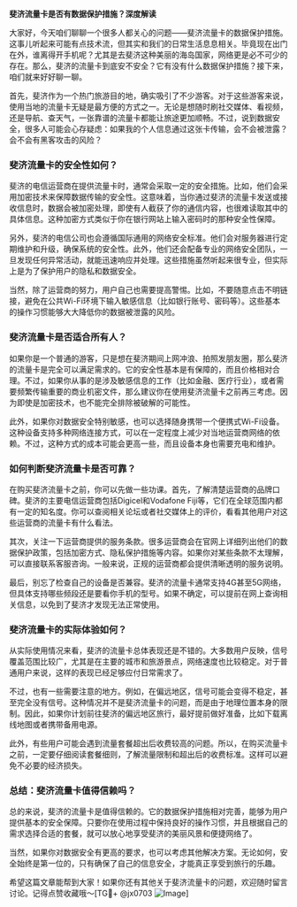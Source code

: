**斐济流量卡是否有数据保护措施？深度解读**

大家好，今天咱们聊聊一个很多人都关心的问题——斐济流量卡的数据保护措施。这事儿听起来可能有点技术流，但其实和我们的日常生活息息相关。毕竟现在出门在外，谁离得开手机呢？尤其是去斐济这种美丽的海岛国家，网络更是必不可少的存在。那么，斐济的流量卡到底安不安全？它有没有什么数据保护措施？接下来，咱们就来好好聊一聊。

首先，斐济作为一个热门旅游目的地，确实吸引了不少游客。对于这些游客来说，使用当地的流量卡无疑是最方便的方式之一。无论是想随时刷社交媒体、看视频，还是导航、查天气，一张靠谱的流量卡都能让旅途更加顺畅。不过，说到数据安全，很多人可能会心存疑虑：如果我的个人信息通过这张卡传输，会不会被泄露？会不会有黑客攻击的风险？

### **斐济流量卡的安全性如何？**

斐济的电信运营商在提供流量卡时，通常会采取一定的安全措施。比如，他们会采用加密技术来保障数据传输的安全性。这意味着，当你通过斐济的流量卡发送或接收信息时，数据会被加密处理，即使有人截获了你的通信内容，也很难读取其中的具体信息。这种加密方式类似于你在银行网站上输入密码时的那种安全性保障。

另外，斐济的电信公司也会遵循国际通用的网络安全标准。他们会对服务器进行定期维护和升级，确保系统的安全性。此外，他们还会配备专业的网络安全团队，一旦发现任何异常活动，就能迅速响应并处理。这些措施虽然听起来很专业，但实际上是为了保护用户的隐私和数据安全。

当然，除了运营商的努力，用户自己也需要提高警惕。比如，不要随意点击不明链接，避免在公共Wi-Fi环境下输入敏感信息（比如银行账号、密码等）。这些基本的操作习惯能够大大降低你的数据被泄露的风险。

### **斐济流量卡是否适合所有人？**

如果你是一个普通的游客，只是想在斐济期间上网冲浪、拍照发朋友圈，那么斐济的流量卡是完全可以满足需求的。它的安全性基本是有保障的，而且价格相对合理。不过，如果你从事的是涉及敏感信息的工作（比如金融、医疗行业），或者需要频繁传输重要的商业机密文件，那么建议你在使用斐济流量卡之前再三考虑。因为即使是加密技术，也不能完全排除被破解的可能性。

此外，如果你对数据安全特别敏感，也可以选择随身携带一个便携式Wi-Fi设备。这种设备支持多种网络连接方式，可以在一定程度上减少对当地运营商网络的依赖。不过，这种方式的成本可能会更高一些，而且设备本身也需要充电和维护。

### **如何判断斐济流量卡是否可靠？**

在购买斐济流量卡之前，你可以先做一些功课。首先，了解清楚运营商的品牌口碑。斐济的主要电信运营商包括Digicel和Vodafone Fiji等，它们在全球范围内都有一定的知名度。你可以查阅相关论坛或者社交媒体上的评价，看看其他用户对这些运营商的流量卡有什么看法。

其次，关注一下运营商提供的服务条款。很多运营商会在官网上详细列出他们的数据保护政策，包括加密方式、隐私保护措施等内容。如果你对某些条款不太理解，可以直接联系客服咨询。一般来说，正规的运营商都会提供清晰透明的服务说明。

最后，别忘了检查自己的设备是否兼容。斐济的流量卡通常支持4G甚至5G网络，但具体支持哪些频段还是要看你手机的型号。如果不确定，可以提前在网上查询相关信息，以免到了斐济才发现无法正常使用。

### **斐济流量卡的实际体验如何？**

从实际使用情况来看，斐济的流量卡总体表现还是不错的。大多数用户反映，信号覆盖范围比较广，尤其是在主要的城市和旅游景点，网络速度也比较稳定。对于普通用户来说，这样的表现已经足够应付日常需求了。

不过，也有一些需要注意的地方。例如，在偏远地区，信号可能会变得不稳定，甚至完全没有信号。这种情况并不是斐济流量卡的问题，而是由于地理位置本身的限制。因此，如果你计划前往斐济的偏远地区旅行，最好提前做好准备，比如下载离线地图或者携带备用电源。

此外，有些用户可能会遇到流量套餐超出后收费较高的问题。所以，在购买流量卡之前，一定要仔细阅读套餐细则，了解流量限制和超出后的收费标准。这样可以避免不必要的经济损失。

### **总结：斐济流量卡值得信赖吗？**

总的来说，斐济的流量卡是值得信赖的。它的数据保护措施相对完善，能够为用户提供基本的安全保障。只要你在使用过程中保持良好的操作习惯，并且根据自己的需求选择合适的套餐，就可以放心地享受斐济的美丽风景和便捷网络了。

当然，如果你对数据安全有更高的要求，也可以考虑其他解决方案。无论如何，安全始终是第一位的，只有确保了自己的信息安全，才能真正享受到旅行的乐趣。

希望这篇文章能帮到大家！如果你还有其他关于斐济流量卡的问题，欢迎随时留言讨论。记得点赞收藏哦～[TG💪+ @jx0703 ![Image](https://github.com/user-attachments/assets/dbca1d08-cadb-493c-b0ec-ad6f7a83f270)]